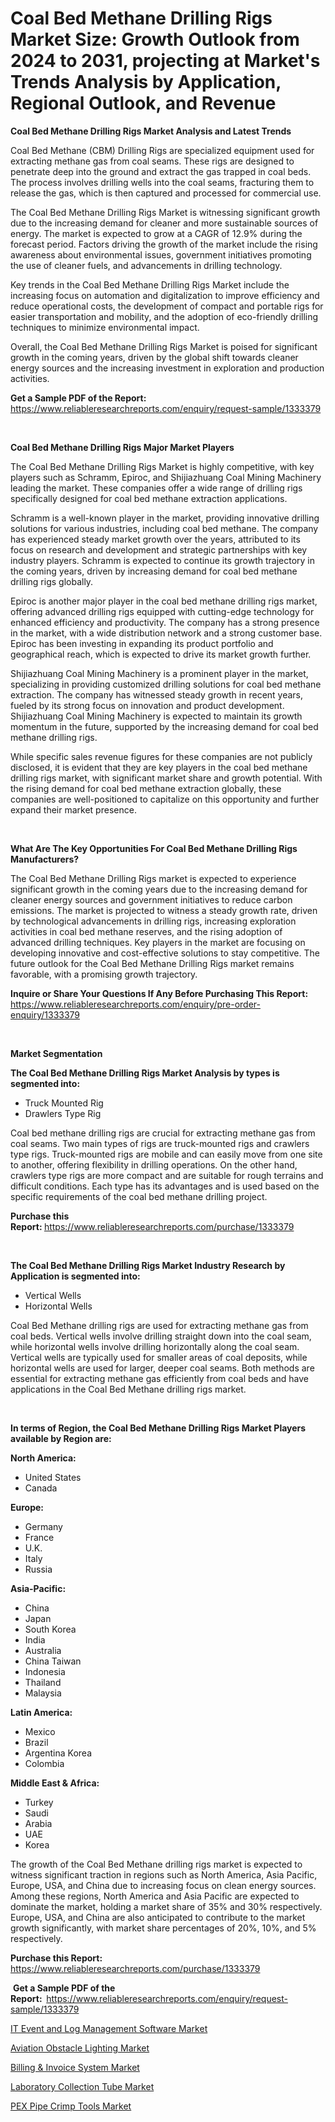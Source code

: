 <p><h1>Coal Bed Methane Drilling Rigs Market Size: Growth Outlook from 2024 to 2031, projecting at Market's Trends Analysis by Application, Regional Outlook, and Revenue</h1></p><p><strong>Coal Bed Methane Drilling Rigs Market Analysis and Latest Trends</strong></p>
<p><p>Coal Bed Methane (CBM) Drilling Rigs are specialized equipment used for extracting methane gas from coal seams. These rigs are designed to penetrate deep into the ground and extract the gas trapped in coal beds. The process involves drilling wells into the coal seams, fracturing them to release the gas, which is then captured and processed for commercial use.</p><p>The Coal Bed Methane Drilling Rigs Market is witnessing significant growth due to the increasing demand for cleaner and more sustainable sources of energy. The market is expected to grow at a CAGR of 12.9% during the forecast period. Factors driving the growth of the market include the rising awareness about environmental issues, government initiatives promoting the use of cleaner fuels, and advancements in drilling technology.</p><p>Key trends in the Coal Bed Methane Drilling Rigs Market include the increasing focus on automation and digitalization to improve efficiency and reduce operational costs, the development of compact and portable rigs for easier transportation and mobility, and the adoption of eco-friendly drilling techniques to minimize environmental impact.</p><p>Overall, the Coal Bed Methane Drilling Rigs Market is poised for significant growth in the coming years, driven by the global shift towards cleaner energy sources and the increasing investment in exploration and production activities.</p></p>
<p><strong>Get a Sample PDF of the Report:&nbsp;</strong> <a href="https://www.reliableresearchreports.com/enquiry/request-sample/1333379">https://www.reliableresearchreports.com/enquiry/request-sample/1333379</a></p>
<p>&nbsp;</p>
<p><strong>Coal Bed Methane Drilling Rigs Major Market Players</strong></p>
<p><p>The Coal Bed Methane Drilling Rigs Market is highly competitive, with key players such as Schramm, Epiroc, and Shijiazhuang Coal Mining Machinery leading the market. These companies offer a wide range of drilling rigs specifically designed for coal bed methane extraction applications.</p><p>Schramm is a well-known player in the market, providing innovative drilling solutions for various industries, including coal bed methane. The company has experienced steady market growth over the years, attributed to its focus on research and development and strategic partnerships with key industry players. Schramm is expected to continue its growth trajectory in the coming years, driven by increasing demand for coal bed methane drilling rigs globally.</p><p>Epiroc is another major player in the coal bed methane drilling rigs market, offering advanced drilling rigs equipped with cutting-edge technology for enhanced efficiency and productivity. The company has a strong presence in the market, with a wide distribution network and a strong customer base. Epiroc has been investing in expanding its product portfolio and geographical reach, which is expected to drive its market growth further.</p><p>Shijiazhuang Coal Mining Machinery is a prominent player in the market, specializing in providing customized drilling solutions for coal bed methane extraction. The company has witnessed steady growth in recent years, fueled by its strong focus on innovation and product development. Shijiazhuang Coal Mining Machinery is expected to maintain its growth momentum in the future, supported by the increasing demand for coal bed methane drilling rigs.</p><p>While specific sales revenue figures for these companies are not publicly disclosed, it is evident that they are key players in the coal bed methane drilling rigs market, with significant market share and growth potential. With the rising demand for coal bed methane extraction globally, these companies are well-positioned to capitalize on this opportunity and further expand their market presence.</p></p>
<p>&nbsp;</p>
<p><strong>What Are The Key Opportunities For Coal Bed Methane Drilling Rigs Manufacturers?</strong></p>
<p><p>The Coal Bed Methane Drilling Rigs market is expected to experience significant growth in the coming years due to the increasing demand for cleaner energy sources and government initiatives to reduce carbon emissions. The market is projected to witness a steady growth rate, driven by technological advancements in drilling rigs, increasing exploration activities in coal bed methane reserves, and the rising adoption of advanced drilling techniques. Key players in the market are focusing on developing innovative and cost-effective solutions to stay competitive. The future outlook for the Coal Bed Methane Drilling Rigs market remains favorable, with a promising growth trajectory.</p></p>
<p><strong>Inquire or Share Your Questions If Any Before Purchasing This Report:</strong> <a href="https://www.reliableresearchreports.com/enquiry/pre-order-enquiry/1333379">https://www.reliableresearchreports.com/enquiry/pre-order-enquiry/1333379</a></p>
<p>&nbsp;</p>
<p><strong>Market Segmentation</strong></p>
<p><strong>The Coal Bed Methane Drilling Rigs Market Analysis by types is segmented into:</strong></p>
<p><ul><li>Truck Mounted Rig</li><li>Drawlers Type Rig</li></ul></p>
<p><p>Coal bed methane drilling rigs are crucial for extracting methane gas from coal seams. Two main types of rigs are truck-mounted rigs and crawlers type rigs. Truck-mounted rigs are mobile and can easily move from one site to another, offering flexibility in drilling operations. On the other hand, crawlers type rigs are more compact and are suitable for rough terrains and difficult conditions. Each type has its advantages and is used based on the specific requirements of the coal bed methane drilling project.</p></p>
<p><strong>Purchase this Report:&nbsp;</strong><a href="https://www.reliableresearchreports.com/purchase/1333379">https://www.reliableresearchreports.com/purchase/1333379</a></p>
<p>&nbsp;</p>
<p><strong>The Coal Bed Methane Drilling Rigs Market Industry Research by Application is segmented into:</strong></p>
<p><ul><li>Vertical Wells</li><li>Horizontal Wells</li></ul></p>
<p><p>Coal Bed Methane drilling rigs are used for extracting methane gas from coal beds. Vertical wells involve drilling straight down into the coal seam, while horizontal wells involve drilling horizontally along the coal seam. Vertical wells are typically used for smaller areas of coal deposits, while horizontal wells are used for larger, deeper coal seams. Both methods are essential for extracting methane gas efficiently from coal beds and have applications in the Coal Bed Methane drilling rigs market.</p></p>
<p>&nbsp;</p>
<p><strong>In terms of Region, the Coal Bed Methane Drilling Rigs Market Players available by Region are:</strong></p>
<p>
    <p> <strong> North America: </strong>
        <ul>
            <li>United States</li>
            <li>Canada</li>
        </ul>
        </p> 
    <p> <strong> Europe: </strong>
        <ul>
            <li>Germany</li>
            <li>France</li>
            <li>U.K.</li>
            <li>Italy</li>
            <li>Russia</li>
        </ul>
        </p> 
    <p> <strong> Asia-Pacific: </strong>
        <ul>
            <li>China</li>
            <li>Japan</li>
            <li>South Korea</li>
            <li>India</li>
            <li>Australia</li>
            <li>China Taiwan</li>
            <li>Indonesia</li>
            <li>Thailand</li>
            <li>Malaysia</li>
        </ul>
        </p> 
    <p> <strong> Latin America: </strong>
        <ul>
            <li>Mexico</li>
            <li>Brazil</li>
            <li>Argentina Korea</li>
            <li>Colombia</li>
        </ul>
        </p> 
    <p> <strong> Middle East & Africa: </strong>
        <ul>
            <li>Turkey</li>
            <li>Saudi</li>
            <li>Arabia</li>
            <li>UAE</li>
            <li>Korea</li>
        </ul>
    </p>
    </p>
<p><p>The growth of the Coal Bed Methane drilling rigs market is expected to witness significant traction in regions such as North America, Asia Pacific, Europe, USA, and China due to increasing focus on clean energy sources. Among these regions, North America and Asia Pacific are expected to dominate the market, holding a market share of 35% and 30% respectively. Europe, USA, and China are also anticipated to contribute to the market growth significantly, with market share percentages of 20%, 10%, and 5% respectively.</p></p>
<p><strong>Purchase this Report: </strong><a href="https://www.reliableresearchreports.com/purchase/1333379">https://www.reliableresearchreports.com/purchase/1333379</a></p>
<p>&nbsp;<strong>Get a Sample PDF of the Report:&nbsp;&nbsp;</strong><a href="https://www.reliableresearchreports.com/enquiry/request-sample/1333379">https://www.reliableresearchreports.com/enquiry/request-sample/1333379</a></p>
<p><strong></strong></p>
<p><p><a href="https://github.com/jhcraigie/Market-Research-Report-List-2/blob/main/it-event-and-log-management-software-market.md">IT Event and Log Management Software Market</a></p><p><a href="https://github.com/PeterParrish5/Market-Research-Report-List-3/blob/main/aviation-obstacle-lighting-market.md">Aviation Obstacle Lighting Market</a></p><p><a href="https://github.com/sonuprakash1/Market-Research-Report-List-1/blob/main/billing-invoice-system-market.md">Billing & Invoice System Market</a></p><p><a href="https://github.com/laholand/Market-Research-Report-List-2/blob/main/laboratory-collection-tube-market.md">Laboratory Collection Tube Market</a></p><p><a href="https://github.com/Whitneyboyettebo9kiw7yr13/Market-Research-Report-List-1/blob/main/pex-pipe-crimp-tools-market.md">PEX Pipe Crimp Tools Market</a></p></p>
